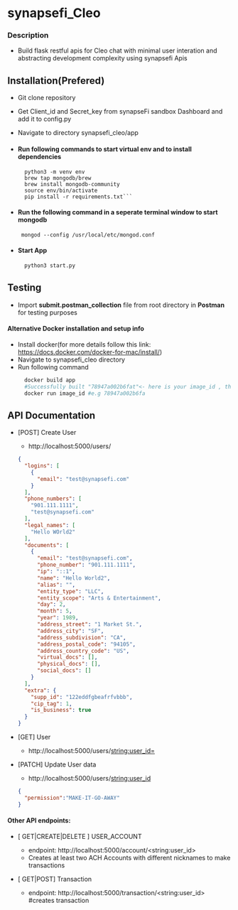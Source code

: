 # synapsefi_Cleo

### Description
* Build flask restful apis for Cleo chat with minimal user interation and abstracting development complexity using synapsefi Apis


## Installation(Prefered)
- Git clone repository
* Get Client_id and Secret_key from synapseFi sandbox Dashboard and add it to config.py
* Navigate to directory synapsefi_cleo/app  
* #### Run following commands to start virtual env and to install dependencies
  ``` 
    python3 -m venv env 
    brew tap mongodb/brew
    brew install mongodb-community
    source env/bin/activate 
    pip install -r requirements.txt```

* 
    #### Run the following command in a seperate terminal window to start mongodb

    ```
     mongod --config /usr/local/etc/mongod.conf
* #### Start App
  ```python
    python3 start.py
  ```
## Testing
 * Import  **submit.postman_collection** file from root directory in **Postman** for testing purposes
  
#### Alternative Docker installation and setup info
* Install docker(for more details follow this link: https://docs.docker.com/docker-for-mac/install/)
* Navigate to synapsefi_cleo directory
* Run following command 
    ```python
      docker build app
      #Successfully built "78947a002b6fat"<- here is your image_id , this will be generated make sure to copy it, need it in next step 
      docker run image_id #e.g 78947a002b6fa
    ```


## API Documentation

* [POST] Create User 
    - http://localhost:5000/users/
    
    ```json
    {
      "logins": [
        {
          "email": "test@synapsefi.com"
        }
      ],
      "phone_numbers": [
        "901.111.1111",
        "test@synapsefi.com"
      ],
      "legal_names": [
        "Hello WOrld2"
      ],
      "documents": [
        {
          "email": "test@synapsefi.com",
          "phone_number": "901.111.1111",
          "ip": "::1",
          "name": "Hello World2",
          "alias": "",
          "entity_type": "LLC",
          "entity_scope": "Arts & Entertainment",
          "day": 2,
          "month": 5,
          "year": 1989,
          "address_street": "1 Market St.",
          "address_city": "SF",
          "address_subdivision": "CA",
          "address_postal_code": "94105",
          "address_country_code": "US",
          "virtual_docs": [],
          "physical_docs": [],
          "social_docs": []
        }
      ],
      "extra": {
        "supp_id": "122eddfgbeafrfvbbb",
        "cip_tag": 1,
        "is_business": true
      }
    }
    ```  

* [GET] User
    - http://localhost:5000/users/<string:user_id=>

* [PATCH] Update User data
    - http://localhost:5000/users/<string:user_id>

    ```json 
    {
      "permission":"MAKE-IT-GO-AWAY"
    }
    
    ```


#### Other API endpoints:
- [ GET|CREATE|DELETE ]  USER_ACCOUNT   
    -   endpoint: http://localhost:5000/account/\<string:user_id\> 
  - Creates at least two ACH Accounts with different nicknames to make transactions
 
- [ GET|POST]            Transaction    
    - endpoint: http://localhost:5000/transaction/\<string:user_id\> #creates transaction 


